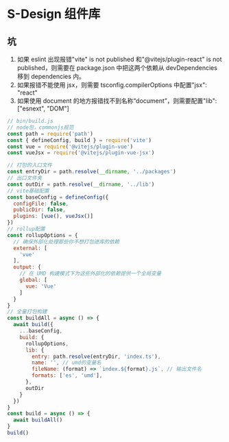 # S-Design 组件库

## 坑

1. 如果 eslint 出现报错"vite" is not published 和"@vitejs/plugin-react" is not published，则需要在 package.json 中把这两个依赖从 devDependencies 移到 dependencies 内。
2. 如果报错不能使用 jsx，则需要 tsconfig.compilerOptions 中配置"jsx": "react"
3. 如果使用 document 的地方报错找不到名称“document”，则需要配置"lib": ["esnext", "DOM"]

```js
// bin/build.js
// node包，commonjs规范
const path = require('path')
const { defineConfig, build } = require('vite')
const vue = require('@vitejs/plugin-vue')
const vueJsx = require('@vitejs/plugin-vue-jsx')

// 打包的入口文件
const entryDir = path.resolve(__dirname, '../packages')
// 出口文件夹
const outDir = path.resolve(__dirname, '../lib')
// vite基础配置
const baseConfig = defineConfig({
  configFile: false,
  publicDir: false,
  plugins: [vue(), vueJsx()]
})
// rollup配置
const rollupOptions = {
  // 确保外部化处理那些你不想打包进库的依赖
  external: [
    'vue'
  ],
  output: {
    // 在 UMD 构建模式下为这些外部化的依赖提供一个全局变量
    global: [
      vue: 'Vue'
    ]
  }
}
// 全量打包构建
const buildAll = async () => {
  await build({
    ...baseConfig,
    build: {
      rollupOptions,
      lib: {
        entry: path.resolve(entryDir, 'index.ts'),
        name: '', // umd的变量名
        fileName: (format) => `index.${format}.js`, // 输出文件名
        formats: ['es', 'umd'],
      },
      outDir
    }
  })
}
const build = async () => {
  await buildAll()
}
build()

```
